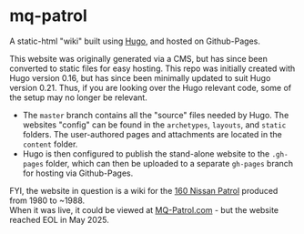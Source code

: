 # mq-patrol
A static-html "wiki" built using [Hugo](https://gohugo.io/), and hosted on Github-Pages.

This website was originally generated via a CMS, but has since been converted to static files for easy hosting. This repo was initially created with Hugo version 0.16, but has since been minimally updated to suit Hugo version 0.21. Thus, if you are looking over the Hugo relevant code, some of the setup may no longer be relevant.

* The `master` branch contains all the "source" files needed by Hugo. The websites "config" can be found in the `archetypes`, `layouts`, and `static` folders. The user-authored pages and attachments are located in the `content` folder.
* Hugo is then configured to publish the stand-alone website to the `.gh-pages` folder, which can then be uploaded to a separate `gh-pages` branch for hosting via Github-Pages.

FYI, the website in question is a wiki for the [160 Nissan Patrol](https://en.wikipedia.org/wiki/Nissan_Patrol#160) produced from 1980 to ~1988.<br>When it was live, it could be viewed at [MQ-Patrol.com](http://www.mq-patrol.com/) - but the website reached EOL in May 2025.

